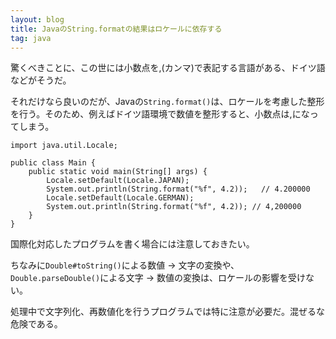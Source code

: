 ```yaml
---
layout: blog
title: JavaのString.formatの結果はロケールに依存する
tag: java
---
```




驚くべきことに、この世には小数点を,(カンマ)で表記する言語がある、ドイツ語などがそうだ。

それだけなら良いのだが、Javaの`String.format()`は、ロケールを考慮した整形を行う。そのため、例えばドイツ語環境で数値を整形すると、小数点は,になってしまう。

~~~~
import java.util.Locale;

public class Main {
	public static void main(String[] args) {
		Locale.setDefault(Locale.JAPAN);
		System.out.println(String.format("%f", 4.2));	// 4.200000	
		Locale.setDefault(Locale.GERMAN);
		System.out.println(String.format("%f", 4.2)); // 4,200000
	}
}
~~~~

国際化対応したプログラムを書く場合には注意しておきたい。

ちなみに`Double#toString()`による数値 -> 文字の変換や、`Double.parseDouble()`による文字 -> 数値の変換は、ロケールの影響を受けない。

処理中で文字列化、再数値化を行うプログラムでは特に注意が必要だ。混ぜるな危険である。
